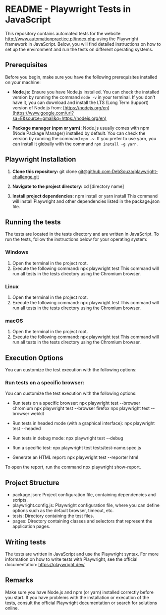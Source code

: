 # README - Playwright Tests in JavaScript

This repository contains automated tests for the website http://www.automationpractice.pl/index.php using the Playwright framework in JavaScript. Below, you will find detailed instructions on how to set up the environment and run the tests on different operating systems.

## Prerequisites

Before you begin, make sure you have the following prerequisites installed on your machine:

* **Node.js:** Ensure you have Node.js installed. You can check the installed version by running the command `node -v` in your terminal. If you don't have it, you can download and install the LTS (Long Term Support) version of Node.js from: [https://nodejs.org/en](https://www.google.com/url?sa=E&source=gmail&q=https://nodejs.org/en)

* **Package manager (npm or yarn):** Node.js usually comes with npm (Node Package Manager) installed by default. You can check the version by running the command `npm -v`. If you prefer to use yarn, you can install it globally with the command `npm install -g yarn`.

## Playwright Installation

1. **Clone this repository:**
   git clone [git@github.com:DebSouza/playwright-challenge.git](https://github.com/DebSouza/playwright-challenge)

2. **Navigate to the project directory:**
    cd [directory name]

3. **Install project dependencies:**
    npm install 
     or
    yarn install
This command will install Playwright and other dependencies listed in the package.json file.



## Running the tests
The tests are located in the tests directory and are written in JavaScript. To run the tests, follow the instructions below for your operating system:

### Windows
1. Open the terminal in the project root.
2. Execute the following command:
     npx playwright test
This command will run all tests in the tests directory using the Chromium browser.

### Linux
1. Open the terminal in the project root.
2. Execute the following command:
    npx playwright test
This command will run all tests in the tests directory using the Chromium browser.


### macOS
1. Open the terminal in the project root.
2. Execute the following command:
    npx playwright test
This command will run all tests in the tests directory using the Chromium browser.


## Execution Options
You can customize the test execution with the following options:

### Run tests on a specific browser:
You can customize the test execution with the following options:

- Run tests on a specific browser:
    npx playwright test --browser chromium
    npx playwright test --browser firefox
    npx playwright test --browser webkit

- Run tests in headed mode (with a graphical interface):
    npx playwright test --headed

- Run tests in debug mode:
    npx playwright test --debug

- Run a specific test:
    npx playwright test tests/test-name.spec.js

- Generate an HTML report:
    npx playwright test --reporter html

To open the report, run the command npx playwright show-report.


## Project Structure
- package.json: Project configuration file, containing dependencies and scripts.
- playwright.config.js: Playwright configuration file, where you can define options such as the default browser, timeout, etc.
- tests: Directory containing the test files.
- pages: Directory containing classes and selectors that represent the application pages.

## Writing tests
The tests are written in JavaScript and use the Playwright syntax. For more information on how to write tests with Playwright, see the official documentation: https://playwright.dev/

## Remarks
Make sure you have Node.js and npm (or yarn) installed correctly before you start.
If you have problems with the installation or execution of the tests, consult the official Playwright documentation or search for solutions online.
